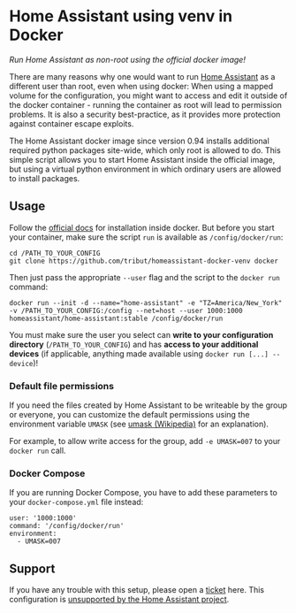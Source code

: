 # Home Assistant using venv in Docker

*Run Home Assistant as non-root using the official docker image!*

There are many reasons why one would want to run [Home Assistant] as a different user than root, even when using docker:
When using a mapped volume for the configuration, you might want to access and edit it outside of the docker container - running the container as root will lead to permission problems. It is also a security best-practice, as it provides more protection against container escape exploits.

The Home Assistant docker image since version 0.94 installs additional required python packages site-wide, which only root is allowed to do. This simple script allows you to start Home Assistant inside the official image, but using a virtual python environment in which ordinary users are allowed to install packages.

## Usage

Follow the [official docs] for installation inside docker. But before you start your container, make sure the script `run` is available as `/config/docker/run`:

    cd /PATH_TO_YOUR_CONFIG
    git clone https://github.com/tribut/homeassistant-docker-venv docker

Then just pass the appropriate `--user` flag and the script to the `docker run` command:

    docker run --init -d --name="home-assistant" -e "TZ=America/New_York" -v /PATH_TO_YOUR_CONFIG:/config --net=host --user 1000:1000 homeassistant/home-assistant:stable /config/docker/run

You must make sure the user you select can **write to your configuration directory** (`/PATH_TO_YOUR_CONFIG`) and has **access to your additional devices** (if applicable, anything made available using `docker run [...] --device`)!

### Default file permissions

If you need the files created by Home Assistant to be writeable by the group or everyone, you can customize the default permissions using the environment variable `UMASK` (see [umask (Wikipedia)](https://en.wikipedia.org/wiki/Umask) for an explanation).

For example, to allow write access for the group, add `-e UMASK=007` to your `docker run` call.

### Docker Compose

If you are running Docker Compose, you have to add these parameters to your `docker-compose.yml` file instead:

    user: '1000:1000'
    command: '/config/docker/run'
    environment:
      - UMASK=007

## Support

If you have any trouble with this setup, please open a [ticket] here. This configuration is [unsupported by the Home Assistant project](https://github.com/home-assistant/home-assistant/issues/24397#issuecomment-527446679).

[Home Assistant]: https://www.home-assistant.io/
[official docs]: https://www.home-assistant.io/docs/installation/docker/
[ticket]: https://github.com/tribut/homeassistant-docker-venv/issues
